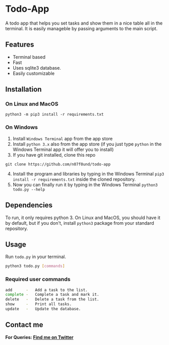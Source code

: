 # **Todo-App**

A todo app that helps you set tasks and show them in a nice table all in the terminal. It is easily manageble by passing arguments to the main script.

## **Features**

- Terminal based
- Fast
- Uses sqlite3 database.
- Easily customizable


## **Installation**

### On Linux and MacOS
```
python3 -m pip3 install -r requirements.txt
```

### On Windows

1. Install `Windows Terminal` app from the app store
2. Install `python 3.x` also from the app store (if you just type `python` in the Windows Terminal app it will offer you to install)
3. If you have git installed, clone this repo 
```git
git clone https://github.com/n07f0und/todo-app
```
4. Install the program and libraries by typing in the Windows Terminal `pip3 install -r requirements.txt` inside the cloned repository.
5. Now you can finally run it by typing in the Windows Terminal `python3 todo.py --help`


## **Dependencies**

To run, it only requires python 3. On Linux and MacOS, you should have it by default, but if you don't, install `python3` package from your standard repository.


## **Usage**

Run `todo.py` in your terminal.
```bash
python3 todo.py [commands]
```

### Required user commands


```bash
add      -   Add a task to the list.
complete -   Complete a task and mark it.
delete   -   Delete a task from the list.
show     -   Print all tasks.
update   -   Update the database.
```


## **Contact me**

**For Queries: [Find me on Twitter](https://twitter.com/@_K3voh)**